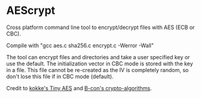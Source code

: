 # AEScrypt
Cross platform command line tool to encrypt/decrypt files with AES (ECB or CBC).

Compile with "gcc aes.c sha256.c encrypt.c -Werror -Wall"  

The tool can encrypt files and directories and take a user specified key or use the default. The initialization vector in CBC mode is stored with the key in a file. This file cannot be re-created as the IV is completely random, so don't lose this file if in CBC mode (default).

Credit to [kokke's Tiny AES](https://github.com/kokke/tiny-AES128-C) and [B-con's crypto-algorithms](https://github.com/B-Con/crypto-algorithms). 
